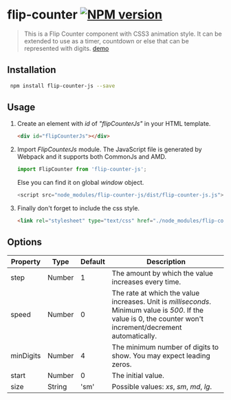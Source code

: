 # flip-counter [![NPM version](https://img.shields.io/npm/v/flip-counter-js.svg)](https://www.npmjs.com/package/flip-counter-js)

> This is a Flip Counter component with CSS3 animation style. It can be extended to use as a timer, countdown or else that can be represented with digits. 
[demo](https://brianjzhang.github.io/flip-counter-js/dist/index.html)

## Installation

``` bash
 npm install flip-counter-js --save
```

## Usage
1. Create an element with _id_ of _"flipCounterJs"_ in your HTML template.
    ``` html
    <div id="flipCounterJs"></div>
    ```

2. Import _FlipCounterJs_ module. The JavaScript file is generated by Webpack and it supports both CommonJs and AMD.
    ``` javascript
    import FlipCounter from 'flip-counter-js';
    ```
    Else you can find it on global _window_ object.
    ``` javascript
    <script src="node_modules/flip-counter-js/dist/flip-counter-js.js"></script>
    ```    
3. Finally don't forget to include the css style.
    ``` html
    <link rel="stylesheet" type="text/css" href="./node_modules/flip-counter-js/dist/css/style.min.css"/>
    ```  
## Options

Property|Type|Default|Description
---|---|---|---
step|Number|1|The amount by which the value increases every time. 
speed|Number|0|The rate at which the value increases. Unit is _milliseconds_. Minimum value is _500_. If the value is 0, the counter won't increment/decrement automatically.
minDigits|Number|4|The minimum number of digits to show. You may expect leading zeros.
start|Number|0|The initial value.
size|String|'sm'|Possible values: _xs_, _sm_, _md_, _lg_.
